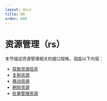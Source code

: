 ```yaml
---
layout: docs
title: DN
order: 600
---
```


<a id="rs"></a>
# 资源管理（rs）

本节描述资源管理相关的接口规格，涵盖以下内容：  

* [获取资源信息][statHref]
* [复制资源][copyHref]
* [移动资源][moveHref]
* [删除资源][deleteHref]
* [批量管理资源][batchHref]

[statHref]:     stat.html   "获取资源信息"
[copyHref]:     copy.html   "复制资源"
[moveHref]:     move.html   "移动资源"
[deleteHref]:   delete.html "删除资源"
[batchHref]:    batch.html  "批量管理资源"
